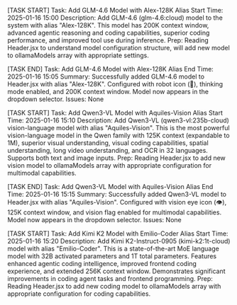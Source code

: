 [TASK START]
Task: Add GLM-4.6 Model with Alex-128K Alias
Start Time: 2025-01-16 15:00
Description: Add GLM-4.6 (glm-4.6:cloud) model to the system with alias "Alex-128K". This model has 200K context window, advanced agentic reasoning and coding capabilities, superior coding performance, and improved tool use during inference.
Prep: Reading Header.jsx to understand model configuration structure, will add new model to ollamaModels array with appropriate settings.

[TASK END]
Task: Add GLM-4.6 Model with Alex-128K Alias
End Time: 2025-01-16 15:05
Summary: Successfully added GLM-4.6 model to Header.jsx with alias "Alex-128K". Configured with robot icon (🤖), thinking mode enabled, and 200K context window. Model now appears in the dropdown selector.
Issues: None

[TASK START]
Task: Add Qwen3-VL Model with Aquiles-Vision Alias
Start Time: 2025-01-16 15:10
Description: Add Qwen3-VL (qwen3-vl:235b-cloud) vision-language model with alias "Aquiles-Vision". This is the most powerful vision-language model in the Qwen family with 125K context (expandable to 1M), superior visual understanding, visual coding capabilities, spatial understanding, long video understanding, and OCR in 32 languages. Supports both text and image inputs.
Prep: Reading Header.jsx to add new vision model to ollamaModels array with appropriate configuration for multimodal capabilities.

[TASK END]
Task: Add Qwen3-VL Model with Aquiles-Vision Alias
End Time: 2025-01-16 15:15
Summary: Successfully added Qwen3-VL model to Header.jsx with alias "Aquiles-Vision". Configured with vision eye icon (👁️), 125K context window, and vision flag enabled for multimodal capabilities. Model now appears in the dropdown selector.
Issues: None

[TASK START]
Task: Add Kimi K2 Model with Emilio-Coder Alias
Start Time: 2025-01-16 15:20
Description: Add Kimi K2-Instruct-0905 (kimi-k2:1t-cloud) model with alias "Emilio-Coder". This is a state-of-the-art MoE language model with 32B activated parameters and 1T total parameters. Features enhanced agentic coding intelligence, improved frontend coding experience, and extended 256K context window. Demonstrates significant improvements in coding agent tasks and frontend programming.
Prep: Reading Header.jsx to add new coding model to ollamaModels array with appropriate configuration for coding capabilities.
